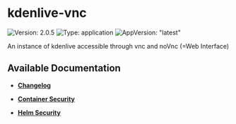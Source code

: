 # kdenlive-vnc

![Version: 2.0.5](https://img.shields.io/badge/Version-2.0.5-informational?style=flat-square) ![Type: application](https://img.shields.io/badge/Type-application-informational?style=flat-square) ![AppVersion: "latest"](https://img.shields.io/badge/AppVersion-"latest"-informational?style=flat-square)

An instance of kdenlive accessible through vnc and noVnc (=Web Interface)

## Available Documentation

- [**Changelog**](CHANGELOG)

- [**Container Security**](container-security)

- [**Helm Security**](helm-security)


